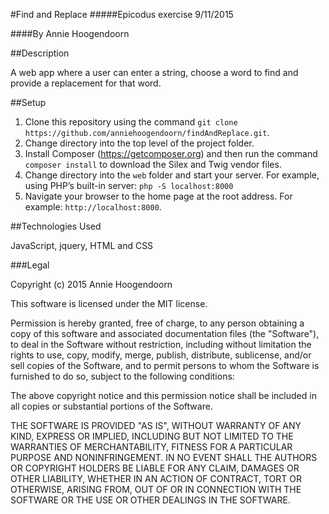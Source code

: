 #Find and Replace
#####Epicodus exercise 9/11/2015

####By Annie Hoogendoorn

##Description

A web app where a user can enter a string, choose a word to find and provide a replacement for that word.

##Setup

1. Clone this repository using the command `git clone https://github.com/anniehoogendoorn/findAndReplace.git`.
2. Change directory into the top level of the project folder.
3. Install Composer (https://getcomposer.org) and then run the command `composer install` to download the Silex and Twig vendor files.
4. Change directory into the `web` folder and start your server. For example, using PHP’s built-in server: `php -S localhost:8000`
4. Navigate your browser to the home page at the root address. For example: `http://localhost:8000`.


##Technologies Used

JavaScript, jquery, HTML and CSS

###Legal

Copyright (c) 2015 Annie Hoogendoorn

This software is licensed under the MIT license.

Permission is hereby granted, free of charge, to any person obtaining a copy of this software and associated documentation files (the "Software"), to deal in the Software without restriction, including without limitation the rights to use, copy, modify, merge, publish, distribute, sublicense, and/or sell copies of the Software, and to permit persons to whom the Software is furnished to do so, subject to the following conditions:

The above copyright notice and this permission notice shall be included in all copies or substantial portions of the Software.

THE SOFTWARE IS PROVIDED "AS IS", WITHOUT WARRANTY OF ANY KIND, EXPRESS OR IMPLIED, INCLUDING BUT NOT LIMITED TO THE WARRANTIES OF MERCHANTABILITY, FITNESS FOR A PARTICULAR PURPOSE AND NONINFRINGEMENT. IN NO EVENT SHALL THE AUTHORS OR COPYRIGHT HOLDERS BE LIABLE FOR ANY CLAIM, DAMAGES OR OTHER LIABILITY, WHETHER IN AN ACTION OF CONTRACT, TORT OR OTHERWISE, ARISING FROM, OUT OF OR IN CONNECTION WITH THE SOFTWARE OR THE USE OR OTHER DEALINGS IN THE SOFTWARE.
